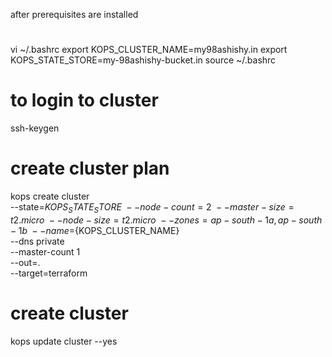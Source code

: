 after prerequisites are installed
#
vi ~/.bashrc
export KOPS_CLUSTER_NAME=my98ashishy.in
export KOPS_STATE_STORE=my-98ashishy-bucket.in
source ~/.bashrc

# to login to cluster
ssh-keygen

# create cluster plan
kops create cluster \
--state=${KOPS_STATE_STORE} \
--node-count=2 \
--master-size=t2.micro \
--node-size=t2.micro \
--zones=ap-south-1a,ap-south-1b \
--name=${KOPS_CLUSTER_NAME} \
--dns private \
--master-count 1 \
--out=. \
--target=terraform

# create cluster
kops update cluster --yes

